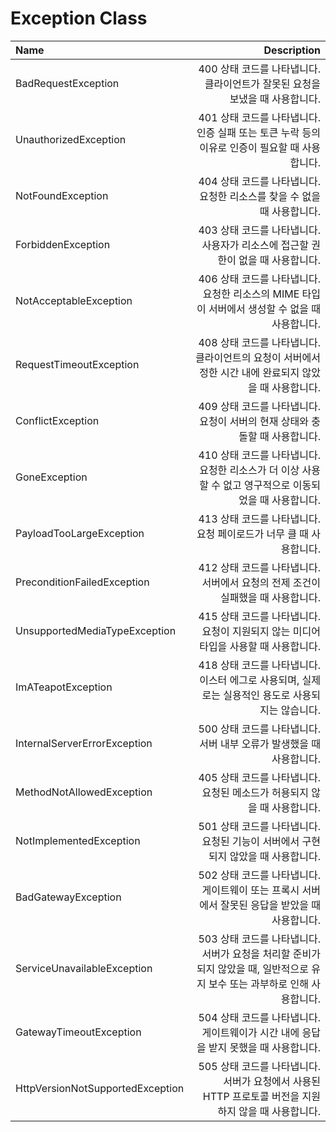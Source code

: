 # Exception Class

| Name                             |                                                                                                                 Description |
| :------------------------------- | --------------------------------------------------------------------------------------------------------------------------: |
| BadRequestException              |                                                400 상태 코드를 나타냅니다. 클라이언트가 잘못된 요청을 보냈을 때 사용합니다. |
| UnauthorizedException            |                               401 상태 코드를 나타냅니다. 인증 실패 또는 토큰 누락 등의 이유로 인증이 필요할 때 사용합니다. |
| NotFoundException                |                                                     404 상태 코드를 나타냅니다. 요청한 리소스를 찾을 수 없을 때 사용합니다. |
| ForbiddenException               |                                             403 상태 코드를 나타냅니다. 사용자가 리소스에 접근할 권한이 없을 때 사용합니다. |
| NotAcceptableException           |                              406 상태 코드를 나타냅니다. 요청한 리소스의 MIME 타입이 서버에서 생성할 수 없을 때 사용합니다. |
| RequestTimeoutException          |                      408 상태 코드를 나타냅니다. 클라이언트의 요청이 서버에서 정한 시간 내에 완료되지 않았을 때 사용합니다. |
| ConflictException                |                                                 409 상태 코드를 나타냅니다. 요청이 서버의 현재 상태와 충돌할 때 사용합니다. |
| GoneException                    |                     410 상태 코드를 나타냅니다. 요청한 리소스가 더 이상 사용할 수 없고 영구적으로 이동되었을 때 사용합니다. |
| PayloadTooLargeException         |                                                          413 상태 코드를 나타냅니다. 요청 페이로드가 너무 클 때 사용합니다. |
| PreconditionFailedException      |                                             412 상태 코드를 나타냅니다. 서버에서 요청의 전제 조건이 실패했을 때 사용합니다. |
| UnsupportedMediaTypeException    |                                        415 상태 코드를 나타냅니다. 요청이 지원되지 않는 미디어 타입을 사용할 때 사용합니다. |
| ImATeapotException               |                           418 상태 코드를 나타냅니다. 이스터 에그로 사용되며, 실제로는 실용적인 용도로 사용되지는 않습니다. |
| InternalServerErrorException     |                                                        500 상태 코드를 나타냅니다. 서버 내부 오류가 발생했을 때 사용합니다. |
| MethodNotAllowedException        |                                                    405 상태 코드를 나타냅니다. 요청된 메소드가 허용되지 않을 때 사용합니다. |
| NotImplementedException          |                                           501 상태 코드를 나타냅니다. 요청된 기능이 서버에서 구현되지 않았을 때 사용합니다. |
| BadGatewayException              |                             502 상태 코드를 나타냅니다. 게이트웨이 또는 프록시 서버에서 잘못된 응답을 받았을 때 사용합니다. |
| ServiceUnavailableException      | 503 상태 코드를 나타냅니다. 서버가 요청을 처리할 준비가 되지 않았을 때, 일반적으로 유지 보수 또는 과부하로 인해 사용합니다. |
| GatewayTimeoutException          |                                        504 상태 코드를 나타냅니다. 게이트웨이가 시간 내에 응답을 받지 못했을 때 사용합니다. |
| HttpVersionNotSupportedException |                        505 상태 코드를 나타냅니다. 서버가 요청에서 사용된 HTTP 프로토콜 버전을 지원하지 않을 때 사용합니다. |
